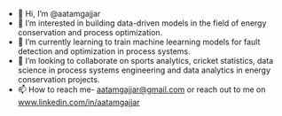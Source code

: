 - 👋 Hi, I’m @aatamgajjar
- 👀 I’m interested in building data-driven models in the field of energy conservation and process optimization.
- 🌱 I’m currently learning to train machine leearning models for fault detection and optimization in process systems.
- 💞️ I’m looking to collaborate on sports analytics, cricket statistics, data science in process systems engineering and data analytics in energy conservation projects.
- 📫 How to reach me- aatamgajjar@gmail.com or reach out to me on www.linkedin.com/in/aatamgajjar

<!---
aatamgajjar/aatamgajjar is a ✨ special ✨ repository because its `README.md` (this file) appears on your GitHub profile.
You can click the Preview link to take a look at your changes.
--->
